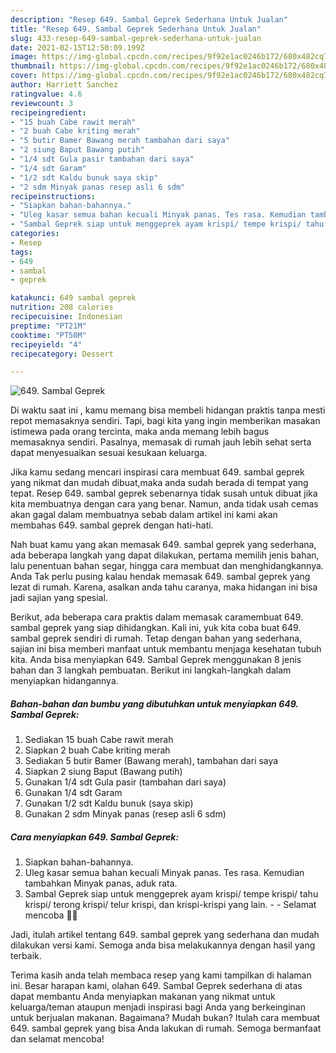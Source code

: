 ```yaml
---
description: "Resep 649. Sambal Geprek Sederhana Untuk Jualan"
title: "Resep 649. Sambal Geprek Sederhana Untuk Jualan"
slug: 433-resep-649-sambal-geprek-sederhana-untuk-jualan
date: 2021-02-15T12:50:09.199Z
image: https://img-global.cpcdn.com/recipes/9f92e1ac0246b172/680x482cq70/649-sambal-geprek-foto-resep-utama.jpg
thumbnail: https://img-global.cpcdn.com/recipes/9f92e1ac0246b172/680x482cq70/649-sambal-geprek-foto-resep-utama.jpg
cover: https://img-global.cpcdn.com/recipes/9f92e1ac0246b172/680x482cq70/649-sambal-geprek-foto-resep-utama.jpg
author: Harriett Sanchez
ratingvalue: 4.6
reviewcount: 3
recipeingredient:
- "15 buah Cabe rawit merah"
- "2 buah Cabe kriting merah"
- "5 butir Bamer Bawang merah tambahan dari saya"
- "2 siung Baput Bawang putih"
- "1/4 sdt Gula pasir tambahan dari saya"
- "1/4 sdt Garam"
- "1/2 sdt Kaldu bunuk saya skip"
- "2 sdm Minyak panas resep asli 6 sdm"
recipeinstructions:
- "Siapkan bahan-bahannya."
- "Uleg kasar semua bahan kecuali Minyak panas. Tes rasa. Kemudian tambahkan Minyak panas, aduk rata."
- "Sambal Geprek siap untuk menggeprek ayam krispi/ tempe krispi/ tahu krispi/ terong krispi/ telur krispi, dan krispi-krispi yang lain.  Selamat mencoba 🙏😊"
categories:
- Resep
tags:
- 649
- sambal
- geprek

katakunci: 649 sambal geprek 
nutrition: 208 calories
recipecuisine: Indonesian
preptime: "PT21M"
cooktime: "PT50M"
recipeyield: "4"
recipecategory: Dessert

---
```



![649. Sambal Geprek](https://img-global.cpcdn.com/recipes/9f92e1ac0246b172/680x482cq70/649-sambal-geprek-foto-resep-utama.jpg)

Di waktu  saat ini , kamu memang bisa membeli hidangan praktis tanpa mesti repot memasaknya sendiri. Tapi, bagi kita yang ingin memberikan masakan istimewa pada orang tercinta, maka anda memang lebih bagus memasaknya sendiri. Pasalnya, memasak di rumah jauh lebih sehat serta dapat menyesuaikan sesuai kesukaan keluarga.

Jika kamu sedang mencari inspirasi cara membuat 649. sambal geprek yang nikmat dan mudah dibuat,maka anda sudah berada di tempat yang tepat. Resep 649. sambal geprek  sebenarnya tidak susah untuk dibuat jika kita membuatnya dengan cara yang benar. Namun, anda tidak usah cemas akan gagal dalam membuatnya 
sebab dalam artikel ini kami akan membahas 649. sambal geprek dengan hati-hati.  



Nah buat kamu yang akan memasak 649. sambal geprek yang sederhana, ada beberapa langkah yang dapat dilakukan, pertama memilih jenis bahan, lalu penentuan bahan segar, hingga cara membuat dan menghidangkannya. Anda Tak perlu pusing kalau hendak memasak 649. sambal geprek yang lezat di rumah. Karena, asalkan anda  tahu caranya, maka hidangan ini bisa jadi sajian yang spesial.

Berikut, ada beberapa cara praktis  dalam memasak caramembuat 649. sambal geprek yang siap dihidangkan. Kali ini, yuk kita coba buat 649. sambal geprek sendiri di rumah. Tetap dengan bahan yang sederhana, sajian ini bisa memberi manfaat untuk membantu menjaga kesehatan tubuh kita. Anda bisa menyiapkan 649. Sambal Geprek menggunakan 8 jenis bahan dan 3 langkah pembuatan. Berikut ini langkah-langkah dalam menyiapkan hidangannya.

<!--inarticleads1-->

##### Bahan-bahan dan bumbu yang dibutuhkan untuk menyiapkan 649. Sambal Geprek:

1. Sediakan 15 buah Cabe rawit merah
1. Siapkan 2 buah Cabe kriting merah
1. Sediakan 5 butir Bamer (Bawang merah), tambahan dari saya
1. Siapkan 2 siung Baput (Bawang putih)
1. Gunakan 1/4 sdt Gula pasir (tambahan dari saya)
1. Gunakan 1/4 sdt Garam
1. Gunakan 1/2 sdt Kaldu bunuk (saya skip)
1. Gunakan 2 sdm Minyak panas (resep asli 6 sdm)




<!--inarticleads2-->

##### Cara menyiapkan 649. Sambal Geprek:

1. Siapkan bahan-bahannya.
1. Uleg kasar semua bahan kecuali Minyak panas. Tes rasa. Kemudian tambahkan Minyak panas, aduk rata.
1. Sambal Geprek siap untuk menggeprek ayam krispi/ tempe krispi/ tahu krispi/ terong krispi/ telur krispi, dan krispi-krispi yang lain. -  - Selamat mencoba 🙏😊




Jadi, itulah artikel tentang  649. sambal geprek  yang sederhana dan mudah dilakukan versi kami. Semoga anda bisa melakukannya dengan hasil yang terbaik. 

Terima kasih anda telah membaca resep yang kami tampilkan di halaman ini. Besar harapan kami, olahan  649. Sambal Geprek sederhana di atas dapat membantu Anda menyiapkan makanan yang nikmat untuk keluarga/teman ataupun menjadi inspirasi bagi Anda yang berkeinginan untuk berjualan makanan. Bagaimana? Mudah bukan? Itulah cara membuat 649. sambal geprek yang bisa Anda lakukan di rumah. Semoga bermanfaat dan selamat mencoba!

